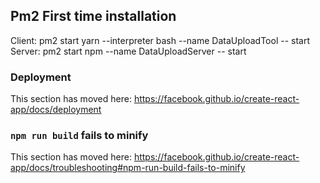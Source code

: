 ## Pm2 First time installation
Client: pm2 start yarn --interpreter bash --name DataUploadTool -- start
Server: pm2 start npm --name DataUploadServer  -- start



### Deployment

This section has moved here: https://facebook.github.io/create-react-app/docs/deployment

### `npm run build` fails to minify

This section has moved here: https://facebook.github.io/create-react-app/docs/troubleshooting#npm-run-build-fails-to-minify
